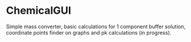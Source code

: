 # ChemicalGUI
Simple mass converter, basic calculations for 1 component buffer solution, coordinate points finder on graphs and pk calculations (in progress).
 
